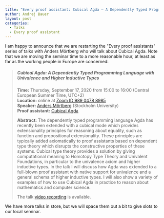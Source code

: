 ```yaml
---
title: "Every proof assistant: Cubical Agda – A Dependently Typed Programming Language with Univalence and Higher Inductive Types"
author: Andrej Bauer
layout: post
categories:
  - Talks
  - Every proof assistant
---
```


I am happy to announce that we are restarting the "Every proof assistants" series of talks
with Anders Mörtberg who will talk about Cubical Agda. Note that we are moving the seminar
time to a more reasonable hour, at least as far as the working people in Europe are
concerned.

> ##### Cubical Agda: A Dependently Typed Programming Language with Univalence and Higher Inductive Types
>
> **Time:** Thursday, September 17, 2020 from 15:00 to 16:00 (Central European Summer Time, UTC+2)  
> **Location:** online at [Zoom ID 989 0478 8985](https://zoom.us/j/98904788985)  
> **Speaker:** [Anders Mörtberg](https://staff.math.su.se/anders.mortberg/) (Stockholm University)  
> **Proof assistant:** [Cubical Agda](https://github.com/agda/cubical)
>
> **Abstract:**
> The dependently typed programming language Agda has recently been
> extended with a cubical mode which provides extensionality principles
> for reasoning about equality, such as function and propositional
> extensionality. These principles are typically added axiomatically to
> proof assistants based on dependent type theory which disrupts the
> constructive properties of these systems. Cubical type theory provides
> a solution by giving computational meaning to Homotopy Type Theory and
> Univalent Foundations, in particular to the univalence axiom and
> higher inductive types. In the talk I will discuss how Agda was
> extended to a full-blown proof assistant with native support for
> univalence and a general schema of higher inductive types. I will also
> show a variety of examples of how to use Cubical Agda in practice to
> reason about mathematics and computer science.
>
> The talk [video recording](https://youtu.be/w13B4JWFEm8) is available.

We have more talks in store, but we will space them out a bit to give slots to our local seminar.
